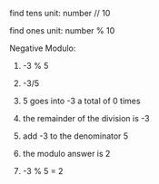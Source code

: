 find tens unit:
  number // 10
  
find ones unit:
  number % 10
  
Negative Modulo:
  1) -3 % 5
  
  2) -3/5
  
  3) 5 goes into -3 a total of 0 times
  
  4) the remainder of the division is -3
  
  5) add -3 to the denominator 5
  
  6) the modulo answer is 2
  
  7) -3 % 5 = 2
